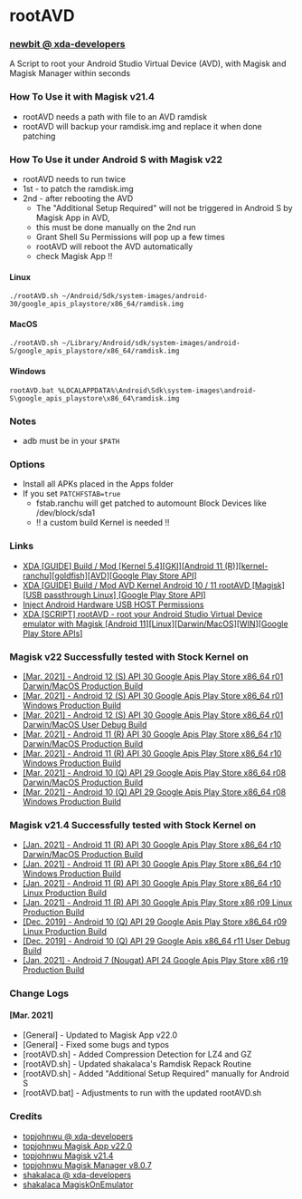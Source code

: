 # rootAVD
### [newbit @ xda-developers](https://forum.xda-developers.com/m/newbit.1350876/)
A Script to root your Android Studio Virtual Device (AVD),
with Magisk and Magisk Manager within seconds

### How To Use it with Magisk v21.4
* rootAVD needs a path with file to an AVD ramdisk
* rootAVD will backup your ramdisk.img and replace it when done patching

### How To Use it under Android S with Magisk v22
* rootAVD needs to run twice
* 1st - to patch the ramdisk.img
* 2nd - after rebooting the AVD
	* The "Additional Setup Required" will not be triggered in Android S by Magisk App in AVD,
	* this must be done manually on the 2nd run
	* Grant Shell Su Permissions will pop up a few times
	* rootAVD will reboot the AVD automatically
	* check Magisk App !!

#### Linux
`./rootAVD.sh ~/Android/Sdk/system-images/android-30/google_apis_playstore/x86_64/ramdisk.img`

#### MacOS
`./rootAVD.sh ~/Library/Android/sdk/system-images/android-S/google_apis_playstore/x86_64/ramdisk.img`

#### Windows
`rootAVD.bat %LOCALAPPDATA%\Android\Sdk\system-images\android-S\google_apis_playstore\x86_64\ramdisk.img`

### Notes
* adb must be in your `$PATH`

### Options
* Install all APKs placed in the Apps folder
* If you set `PATCHFSTAB=true`
	* fstab.ranchu will get patched to automount Block Devices like /dev/block/sda1
	* !! a custom build Kernel is needed !!

### Links
* [XDA [GUIDE] Build / Mod [Kernel 5.4][GKI][Android 11 (R)][kernel-ranchu][goldfish][AVD][Google Play Store API]](https://forum.xda-developers.com/t/guide-build-mod-kernel-5-4-gki-android-11-r-kernel-ranchu-goldfish-avd-google-play-store-api.4220697)
* [XDA [GUIDE] Build / Mod AVD Kernel Android 10 / 11 rootAVD [Magisk] [USB passthrough Linux] [Google Play Store API]](https://forum.xda-developers.com/t/guide-build-mod-avd-kernel-android10-x86_64-29-root-magisk-usb-passthrough-linux.4212719)
* [Inject Android Hardware USB HOST Permissions](https://github.com/newbit1/usbhostpermissons)
* [XDA [SCRIPT] rootAVD - root your Android Studio Virtual Device emulator with Magisk [Android 11][Linux][Darwin/MacOS][WIN][Google Play Store APIs]](https://forum.xda-developers.com/t/script-rootavd-root-your-android-studio-virtual-device-emulator-with-magisk-android-11-linux-darwin-macos-win-google-play-store-apis.4218123)

### Magisk v22 Successfully tested with Stock Kernel on
* [[Mar. 2021] - Android 12 (S) API 30 Google Apis Play Store x86_64 r01 Darwin/MacOS Production Build](https://dl.google.com/android/repository/sys-img/google_apis_playstore/x86_64-S_r01-darwin.zip)
* [[Mar. 2021] - Android 12 (S) API 30 Google Apis Play Store x86_64 r01 Windows Production Build](https://dl.google.com/android/repository/sys-img/google_apis_playstore/x86_64-S_r01-windows.zip)
* [[Mar. 2021] - Android 12 (S) API 30 Google Apis Play Store x86_64 r01 Darwin/MacOS User Debug Build](https://dl.google.com/android/repository/sys-img/google_apis/x86_64-S_r01.zip)
* [[Mar. 2021] - Android 11 (R) API 30 Google Apis Play Store x86_64 r10 Darwin/MacOS Production Build](https://dl.google.com/android/repository/sys-img/google_apis_playstore/x86_64-30_r10-darwin.zip)
* [[Mar. 2021] - Android 11 (R) API 30 Google Apis Play Store x86_64 r10 Windows Production Build](https://dl.google.com/android/repository/sys-img/google_apis_playstore/x86_64-30_r10-windows.zip)
* [[Mar. 2021] - Android 10 (Q) API 29 Google Apis Play Store x86_64 r08 Darwin/MacOS Production Build](https://dl.google.com/android/repository/sys-img/google_apis_playstore/x86_64-29_r08-darwin.zip)
* [[Mar. 2021] - Android 10 (Q) API 29 Google Apis Play Store x86_64 r08 Windows Production Build](https://dl.google.com/android/repository/sys-img/google_apis_playstore/x86_64-29_r08-windows.zip)

### Magisk v21.4 Successfully tested with Stock Kernel on
* [[Jan. 2021] - Android 11 (R) API 30 Google Apis Play Store x86_64 r10 Darwin/MacOS Production Build](https://dl.google.com/android/repository/sys-img/google_apis_playstore/x86_64-30_r10-darwin.zip)
* [[Jan. 2021] - Android 11 (R) API 30 Google Apis Play Store x86_64 r10 Windows Production Build](https://dl.google.com/android/repository/sys-img/google_apis_playstore/x86_64-30_r10-windows.zip)
* [[Jan. 2021] - Android 11 (R) API 30 Google Apis Play Store x86_64 r10 Linux Production Build](https://dl.google.com/android/repository/sys-img/google_apis_playstore/x86_64-30_r10-linux.zip)
* [[Jan. 2021] - Android 11 (R) API 30 Google Apis Play Store x86 r09 Linux Production Build](https://dl.google.com/android/repository/sys-img/google_apis_playstore/x86-30_r09-linux.zip)
* [[Dec. 2019] - Android 10 (Q) API 29 Google Apis Play Store x86_64 r09 Linux Production Build](https://dl.google.com/android/repository/sys-img/google_apis_playstore/x86_64-29_r08-linux.zip)
* [[Dec. 2019] - Android 10 (Q) API 29 Google Apis x86_64 r11 User Debug Build](https://dl.google.com/android/repository/sys-img/google_apis/x86_64-29_r11.zip)
* [[Jan. 2021] - Android  7 (Nougat) API 24 Google Apis Play Store x86 r19 Production Build](https://dl.google.com/android/repository/sys-img/google_apis_playstore/x86-24_r19.zip)

### Change Logs
#### [Mar. 2021]
* [General] - Updated to Magisk App v22.0
* [General] - Fixed some bugs and typos
* [rootAVD.sh] - Added Compression Detection for LZ4 and GZ
* [rootAVD.sh] - Updated shakalaca's Ramdisk Repack Routine
* [rootAVD.sh] - Added "Additional Setup Required" manually for Android S
* [rootAVD.bat] - Adjustments to run with the updated rootAVD.sh

### Credits
* [topjohnwu @ xda-developers](https://forum.xda-developers.com/m/topjohnwu.4470081)
* [topjohnwu Magisk App v22.0](https://github.com/topjohnwu/Magisk/releases/tag/v22.0)
* [topjohnwu Magisk v21.4](https://github.com/topjohnwu/Magisk/releases/tag/v21.4)
* [topjohnwu Magisk Manager v8.0.7](https://github.com/topjohnwu/Magisk/releases/tag/manager-v8.0.7)
* [shakalaca @ xda-developers](https://forum.xda-developers.com/m/shakalaca.1813976)
* [shakalaca MagiskOnEmulator](https://github.com/shakalaca/MagiskOnEmulator)

